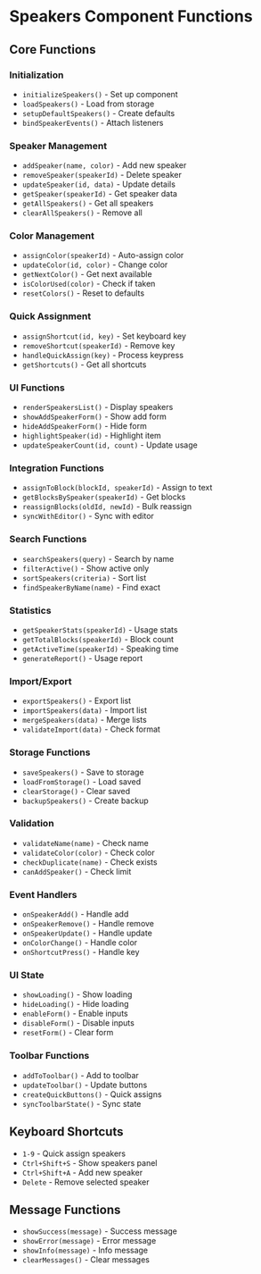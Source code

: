 # Speakers Component Functions

## Core Functions

### Initialization
- `initializeSpeakers()` - Set up component
- `loadSpeakers()` - Load from storage
- `setupDefaultSpeakers()` - Create defaults
- `bindSpeakerEvents()` - Attach listeners

### Speaker Management
- `addSpeaker(name, color)` - Add new speaker
- `removeSpeaker(speakerId)` - Delete speaker
- `updateSpeaker(id, data)` - Update details
- `getSpeaker(speakerId)` - Get speaker data
- `getAllSpeakers()` - Get all speakers
- `clearAllSpeakers()` - Remove all

### Color Management
- `assignColor(speakerId)` - Auto-assign color
- `updateColor(id, color)` - Change color
- `getNextColor()` - Get next available
- `isColorUsed(color)` - Check if taken
- `resetColors()` - Reset to defaults

### Quick Assignment
- `assignShortcut(id, key)` - Set keyboard key
- `removeShortcut(speakerId)` - Remove key
- `handleQuickAssign(key)` - Process keypress
- `getShortcuts()` - Get all shortcuts

### UI Functions
- `renderSpeakersList()` - Display speakers
- `showAddSpeakerForm()` - Show add form
- `hideAddSpeakerForm()` - Hide form
- `highlightSpeaker(id)` - Highlight item
- `updateSpeakerCount(id, count)` - Update usage

### Integration Functions
- `assignToBlock(blockId, speakerId)` - Assign to text
- `getBlocksBySpeaker(speakerId)` - Get blocks
- `reassignBlocks(oldId, newId)` - Bulk reassign
- `syncWithEditor()` - Sync with editor

### Search Functions
- `searchSpeakers(query)` - Search by name
- `filterActive()` - Show active only
- `sortSpeakers(criteria)` - Sort list
- `findSpeakerByName(name)` - Find exact

### Statistics
- `getSpeakerStats(speakerId)` - Usage stats
- `getTotalBlocks(speakerId)` - Block count
- `getActiveTime(speakerId)` - Speaking time
- `generateReport()` - Usage report

### Import/Export
- `exportSpeakers()` - Export list
- `importSpeakers(data)` - Import list
- `mergeSpeakers(data)` - Merge lists
- `validateImport(data)` - Check format

### Storage Functions
- `saveSpeakers()` - Save to storage
- `loadFromStorage()` - Load saved
- `clearStorage()` - Clear saved
- `backupSpeakers()` - Create backup

### Validation
- `validateName(name)` - Check name
- `validateColor(color)` - Check color
- `checkDuplicate(name)` - Check exists
- `canAddSpeaker()` - Check limit

### Event Handlers
- `onSpeakerAdd()` - Handle add
- `onSpeakerRemove()` - Handle remove
- `onSpeakerUpdate()` - Handle update
- `onColorChange()` - Handle color
- `onShortcutPress()` - Handle key

### UI State
- `showLoading()` - Show loading
- `hideLoading()` - Hide loading
- `enableForm()` - Enable inputs
- `disableForm()` - Disable inputs
- `resetForm()` - Clear form

### Toolbar Functions
- `addToToolbar()` - Add to toolbar
- `updateToolbar()` - Update buttons
- `createQuickButtons()` - Quick assigns
- `syncToolbarState()` - Sync state

## Keyboard Shortcuts
- `1-9` - Quick assign speakers
- `Ctrl+Shift+S` - Show speakers panel
- `Ctrl+Shift+A` - Add new speaker
- `Delete` - Remove selected speaker

## Message Functions
- `showSuccess(message)` - Success message
- `showError(message)` - Error message
- `showInfo(message)` - Info message
- `clearMessages()` - Clear messages
